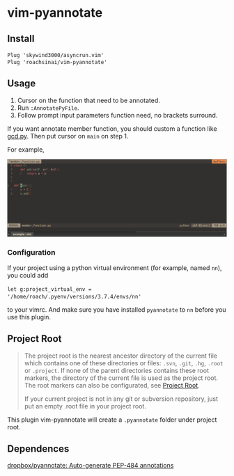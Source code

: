 # vim-pyannotate

## Install

```
Plug 'skywind3000/asyncrun.vim'
Plug 'roachsinai/vim-pyannotate'
```

## Usage

1. Cursor on the function that need to be annotated.
2. Run `:AnnotatePyFile`.
3. Follow prompt input parameters function need, no brackets surround.

If you want annotate member function, you should custom a function like [gcd.py](https://github.com/dropbox/pyannotate/blob/master/example/gcd.py). Then put cursor on `main` on step 1.

For example,

![member_function](assets/member_function.gif)

### Configuration

If your project using a python virtual environment (for example, named `nn`), you could add

`let g:project_virtual_env = '/home/roach/.pyenv/versions/3.7.4/envs/nn'`

to your vimrc. And make sure you have installed `pyannotate` to `nn` before you use this plugin.

## Project Root

> The project root is the nearest ancestor directory of the current file which contains one of these directories or files: `.svn`, `.git`, `.hg`, `.root` or `.project`. If none of the parent directories contains these root markers, the directory of the current file is used as the project root. The root markers can also be configurated, see [Project Root](https://github.com/skywind3000/asyncrun.vim/wiki/Project-Root).
>
> If your current project is not in any git or subversion repository, just put an empty .root file in your project root.

This plugin vim-pyannotate will create a `.pyannotate` folder under project root.

## Dependences

[dropbox/pyannotate: Auto-generate PEP-484 annotations](https://github.com/dropbox/pyannotate)
